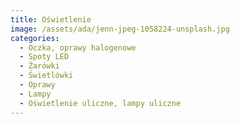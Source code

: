 ```yaml
---
title: Oświetlenie
image: /assets/ada/jenn-jpeg-1058224-unsplash.jpg
categories:
  - Oczka, oprawy halogenowe
  - Spoty LED
  - Żarówki
  - Świetlówki
  - Oprawy
  - Lampy
  - Oświetlenie uliczne, lampy uliczne
---
```

